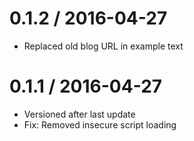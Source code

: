 
0.1.2 / 2016-04-27
==================

  * Replaced old blog URL in example text

0.1.1 / 2016-04-27
==================

  * Versioned after last update
  * Fix: Removed insecure script loading
